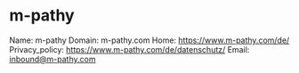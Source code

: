 
# m-pathy

Name: m-pathy
Domain: m-pathy.com
Home: https://www.m-pathy.com/de/
Privacy_policy: https://www.m-pathy.com/de/datenschutz/
Email: inbound@m-pathy.com
